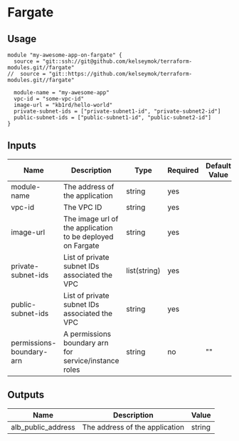 # Fargate

## Usage
```hcl-terraform
module "my-awesome-app-on-fargate" {
  source = "git::ssh://git@github.com/kelseymok/terraform-modules.git//fargate"
//  source = "git::https://github.com/kelseymok/terraform-modules.git//fargate"

  module-name = "my-awesome-app"
  vpc-id = "some-vpc-id"
  image-url = "kb1rd/hello-world"
  private-subnet-ids = ["private-subnet1-id", "private-subnet2-id"]
  public-subnet-ids = ["public-subnet1-id", "public-subnet2-id"]
}
```

## Inputs
| **Name** | **Description** | **Type** | **Required** | Default **Value** |
| --- | --- | --- | --- | --- |
| module-name | The address of the application | string | yes | |
| vpc-id | The VPC ID | string | yes | |
| image-url | The image url of the application to be deployed on Fargate | string | yes | |
| private-subnet-ids | List of private subnet IDs associated the VPC | list(string) | yes | |
| public-subnet-ids | List of private subnet IDs associated the VPC | string | yes | |
| permissions-boundary-arn | A permissions boundary arn for service/instance roles | string | no | "" |


## Outputs
| **Name** | **Description** | **Value** |
| --- | --- | --- |
| alb_public_address | The address of the application | string |